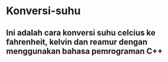 # Konversi-suhu

## Ini adalah cara konversi suhu celcius ke fahrenheit, kelvin dan reamur dengan menggunakan bahasa pemrograman C++
